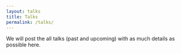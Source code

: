 ```yaml
---
layout: talks
title: Talks
permalink: /talks/
---
```


We will post the all talks (past and upcoming) with as much details as possible here. 
